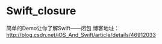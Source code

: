 # Swift_closure
简单的Demo让你了解Swift——闭包
博客地址：http://blog.csdn.net/iOS_And_Swift/article/details/46912033
